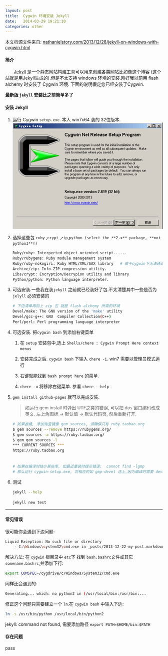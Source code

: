 ```yaml
---
layout: post
title:  Cygwin 环境安装 Jekyll
date:   2014-03-29 19:21:10
categories: other
---
```


本文档源文件来自: [nathanielstory.com/2013/12/28/jekyll-on-windows-with-cygwin.html](http://nathanielstory.com/2013/12/28/jekyll-on-windows-with-cygwin.html)


#### 简介

&nbsp;&nbsp;&nbsp;&nbsp;&nbsp;&nbsp;&nbsp;[Jekyll] 是一个静态网站构建工具可以用来创建各类网站比如像这个博客 (这个站就是用Jekyll生成的).但是不太支持 windows 环境的安装.刚好我以前用 flash alchemy 时安装了 Cygwin 环境. 下面的说明假定您已经安装了Cygwin.


**最新版 `jekyll` 安装比之前简单多了**


<!-- more -->

#### 安装 Jekyll

 1. 运行 Cygwin `setup.exe`. 本人 win7x64 装的 32位版本.
	![setup cygwin](/assets/img/cygwin-setup.png) 

 2. 选择这些包 `ruby` ,`crypt` ,`zip`,`python (select the **2.x** package, **not python3**!)`  

	```bash
	Ruby/ruby: Interperted object-oriented script......
	Ruby/rubygems: Ruby module management system
	Ruby/ruby-nokogiri: Ruby HTML/XML/SAX library	# 由于cygwin下无法通过编译这个库 1.6.6.2
	Archive/zip: Info-ZIP compression utility.
	Libs/crypt: Encryption/Decrypion utility and library
	Python/python: Python language interpreter. 
	```

 3. 可选安装.一些我在装`jekyll` 之前就已经装好了包.不太清楚其中一些是否为 `jelyll` 必须安装的

	```bash
	# 下边清单再加上 zip 包 就是 flash alchemy 所需的环境
	Devel/make: The GNU version of the 'make' utility
	Devel/gcc-g++: GNU  Compiler Collection(C++)
	Perl/perl: Perl programming language interpreter
	```
 
 4. 可选安装. 把`cygwin bash` 到添加右键菜单

	1. 在 `setup` 安装包中,选上 `Shells/chere : Cygwin Prompt Here context menus`
	 
	2. 安装完成之后. `cygwin bash` 下输入 `chere -i`. win7 需要以管理员模式运行
	
	3. 右键就能找到 `bash prompt here` 的菜单.
	
	4. `chere -u` 将移除右键菜单. 参看 `chere --help`

 5. `gem install github-pages` 就可以完成安装.

	> 如运行 gem install 时弹出 UTF之类的错误, 可以把 dos 窗口编码改成 英文.
	> 左上角图标 -> 默认值 -> 默认代码页, 然后重新打开.

	```bash
	# 如果被墙, 添加淘宝镜像 gem sources, 请确保只有 ruby.taobao.org
	$ gem sources --remove https://rubygems.org/
	$ gem sources -a https://ruby.taobao.org/
	$ gem gem sources -l
	*** CURRENT SOURCES ***
	https://ruby.taobao.org


	# 如果在编译时缺少某些库, 如最近重装时提示错误:  cannot find -lgmp
	# 那么运行 cygwin-setup.exe, 将相应的如 gmp-devel 选上,因为编译时需要 devel 后缀的库
	```


 6. 测试
 
	```bash
	jekyll --help
	
	jekyll new test
	```

<hr class="gh" />


#### 常见错误

很可能你会遇到下边问题:


```bash
Liquid Exception: No such file or directory
	- C:\Windows\system32\cmd.exe in _posts/2013-12-22-my-post.markdown
```

解决方法: 在 `cygwin` 根目录中 `etc`下 找到 `bash.bashrc`文件或其它 `somename.bashrc`,并添加下行:

```bash
export COMSPEC=/cygdrive/c/Windows/System32/cmd.exe
```

同样还会遇到的:

```bash
Generating... which: no python2 in (/usr/local/bin:/usr/bin:...
```

修正这个问题只需要建立一个 `ln`.在 `cygwin bash` 中输入下边:

```bash
ln -s /usr/bin/python /usr/local/bin/python2
```

jekyll: command not found, 需要添加路径 `export PATH=$HOME/bin:$PATH`


[Jekyll]:http://jekyllrb.com/


#### 存在问题

pass